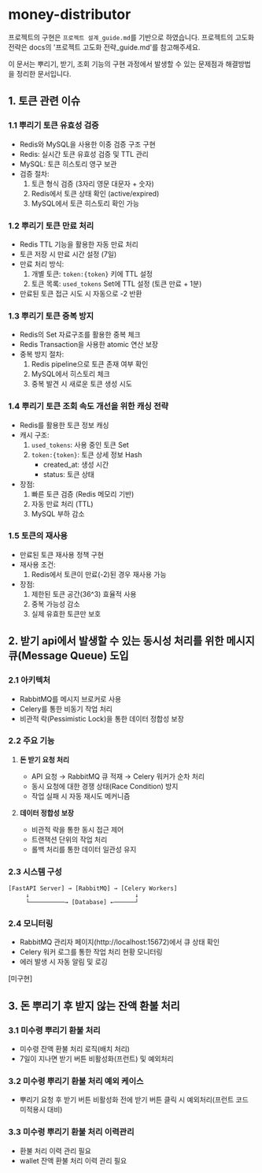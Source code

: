 # money-distributor

프로젝트의 구현은 `프로젝트 설계_guide.md`를 기반으로 하였습니다. 
프로젝트의 고도화 전략은 docs의 '프로젝트 고도화 전략_guide.md'를 참고해주세요.

이 문서는 뿌리기, 받기, 조회 기능의 구현 과정에서 발생할 수 있는 문제점과 해결방법을 정리한 문서입니다.

## 1. 토큰 관련 이슈

### 1.1 뿌리기 토큰 유효성 검증
- Redis와 MySQL을 사용한 이중 검증 구조 구현
- Redis: 실시간 토큰 유효성 검증 및 TTL 관리
- MySQL: 토큰 히스토리 영구 보관
- 검증 절차:
  1. 토큰 형식 검증 (3자리 영문 대문자 + 숫자)
  2. Redis에서 토큰 상태 확인 (active/expired)
  3. MySQL에서 토큰 히스토리 확인 가능

### 1.2 뿌리기 토큰 만료 처리
- Redis TTL 기능을 활용한 자동 만료 처리
- 토큰 저장 시 만료 시간 설정 (7일)
- 만료 처리 방식:
  1. 개별 토큰: `token:{token}` 키에 TTL 설정
  2. 토큰 목록: `used_tokens` Set에 TTL 설정 (토큰 만료 + 1분)
- 만료된 토큰 접근 시도 시 자동으로 -2 반환

### 1.3 뿌리기 토큰 중복 방지
- Redis의 Set 자료구조를 활용한 중복 체크
- Redis Transaction을 사용한 atomic 연산 보장
- 중복 방지 절차:
  1. Redis pipeline으로 토큰 존재 여부 확인
  2. MySQL에서 히스토리 체크
  3. 중복 발견 시 새로운 토큰 생성 시도

### 1.4 뿌리기 토큰 조회 속도 개선을 위한 캐싱 전략
- Redis를 활용한 토큰 정보 캐싱
- 캐시 구조:
  1. `used_tokens`: 사용 중인 토큰 Set
  2. `token:{token}`: 토큰 상세 정보 Hash
     - created_at: 생성 시간
     - status: 토큰 상태
- 장점:
  1. 빠른 토큰 검증 (Redis 메모리 기반)
  2. 자동 만료 처리 (TTL)
  3. MySQL 부하 감소

### 1.5 토큰의 재사용
- 만료된 토큰 재사용 정책 구현
- 재사용 조건:
  1. Redis에서 토큰이 만료(-2)된 경우 재사용 가능
- 장점:
  1. 제한된 토큰 공간(36^3) 효율적 사용
  2. 중복 가능성 감소
  3. 실제 유효한 토큰만 보호

## 2. 받기 api에서 발생할 수 있는 동시성 처리를 위한 메시지 큐(Message Queue) 도입

### 2.1 아키텍처
- RabbitMQ를 메시지 브로커로 사용
- Celery를 통한 비동기 작업 처리
- 비관적 락(Pessimistic Lock)을 통한 데이터 정합성 보장

### 2.2 주요 기능
1. **돈 받기 요청 처리**
   - API 요청 → RabbitMQ 큐 적재 → Celery 워커가 순차 처리
   - 동시 요청에 대한 경쟁 상태(Race Condition) 방지
   - 작업 실패 시 자동 재시도 메커니즘

2. **데이터 정합성 보장**
   - 비관적 락을 통한 동시 접근 제어
   - 트랜잭션 단위의 작업 처리
   - 롤백 처리를 통한 데이터 일관성 유지

### 2.3 시스템 구성
```
[FastAPI Server] → [RabbitMQ] → [Celery Workers]
     ↓                              ↓
     └──────────→ [Database] ←──────┘
```

### 2.4 모니터링
- RabbitMQ 관리자 페이지(http://localhost:15672)에서 큐 상태 확인
- Celery 워커 로그를 통한 작업 처리 현황 모니터링
- 에러 발생 시 자동 알림 및 로깅



[미구현]
## 3. 돈 뿌리기 후 받지 않는 잔액 환불 처리

### 3.1 미수령 뿌리기 환불 처리
- 미수령 잔액 환불 처리 로직(배치 처리)
- 7일이 지나면 받기 버튼 비활성화(프런트) 및 예외처리

### 3.2 미수령 뿌리기 환불 처리 예외 케이스
- 뿌리기 요청 후 받기 버튼 비활성화 전에 받기 버튼 클릭 시 예외처리(프런트 코드 미적용시 대비)

### 3.3 미수령 뿌리기 환불 처리 이력관리
- 환불 처리 이력 관리 필요
- wallet 잔액 환불 처리 이력 관리 필요
